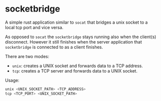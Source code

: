 # socketbridge

A simple rust application similar to `socat` that bridges a unix socket to a local tcp port and vice versa. 

As opposed to `socat` the `socketbridge` stays running also when the client(s) disconnect.
However it still finishes when the server application that `socketbridge` is connected to as a client finishes.

There are two modes:
- `unix`: creates a UNIX socket and forwards data to a TCP address.
- `tcp`: creates a TCP server and forwards data to a UNIX socket.

Usage:
```sh
unix <UNIX_SOCKET_PATH> <TCP_ADDRESS>
tcp <TCP_PORT> <UNIX_SOCKET_PATH>
```
